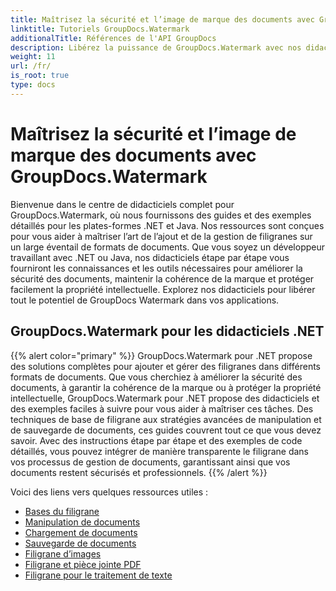 ```yaml
---
title: Maîtrisez la sécurité et l’image de marque des documents avec GroupDocs.Watermark
linktitle: Tutoriels GroupDocs.Watermark
additionalTitle: Références de l'API GroupDocs
description: Libérez la puissance de GroupDocs.Watermark avec nos didacticiels .NET et Java. Maîtrisez les techniques de filigrane pour la sécurité des documents et l'image de marque.
weight: 11
url: /fr/
is_root: true
type: docs
---
```

# Maîtrisez la sécurité et l’image de marque des documents avec GroupDocs.Watermark


Bienvenue dans le centre de didacticiels complet pour GroupDocs.Watermark, où nous fournissons des guides et des exemples détaillés pour les plates-formes .NET et Java. Nos ressources sont conçues pour vous aider à maîtriser l’art de l’ajout et de la gestion de filigranes sur un large éventail de formats de documents. Que vous soyez un développeur travaillant avec .NET ou Java, nos didacticiels étape par étape vous fourniront les connaissances et les outils nécessaires pour améliorer la sécurité des documents, maintenir la cohérence de la marque et protéger facilement la propriété intellectuelle. Explorez nos didacticiels pour libérer tout le potentiel de GroupDocs Watermark dans vos applications.


## GroupDocs.Watermark pour les didacticiels .NET
{{% alert color="primary" %}}
GroupDocs.Watermark pour .NET propose des solutions complètes pour ajouter et gérer des filigranes dans différents formats de documents. Que vous cherchiez à améliorer la sécurité des documents, à garantir la cohérence de la marque ou à protéger la propriété intellectuelle, GroupDocs.Watermark pour .NET propose des didacticiels et des exemples faciles à suivre pour vous aider à maîtriser ces tâches. Des techniques de base de filigrane aux stratégies avancées de manipulation et de sauvegarde de documents, ces guides couvrent tout ce que vous devez savoir. Avec des instructions étape par étape et des exemples de code détaillés, vous pouvez intégrer de manière transparente le filigrane dans vos processus de gestion de documents, garantissant ainsi que vos documents restent sécurisés et professionnels.
{{% /alert %}}

Voici des liens vers quelques ressources utiles :
 
- [Bases du filigrane](./net/watermarking-basics/)
- [Manipulation de documents](./net/document-manipulation/)
- [Chargement de documents](./net/document-loadings/)
- [Sauvegarde de documents](./net/document-savings/)
- [Filigrane d’images](./net/image-watermarkings/)
- [Filigrane et pièce jointe PDF](./net/pdf-watermarking-attachments/)
- [Filigrane pour le traitement de texte](./net/word-processing-watermarkings/)
